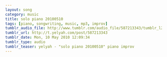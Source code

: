 ```yaml
---
layout: song
category: music
title: solo piano 20100510
tags: [piano, songwriting, music, mp3, improv]
tumblr_audio_file: http://www.tumblr.com/audio_file/587213343/tumblr_l27rnyk5101qzo4ep
tumblr_url: http://t.yelyah.com/post/587213343
tumblr_date: Mon, 10 May 2010 12:09:34
tumblr_type: audio
tumblr_teaser: yelyah - "solo piano 20100510" piano improv
---
```

